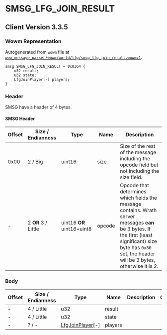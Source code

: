 # SMSG_LFG_JOIN_RESULT

## Client Version 3.3.5

### Wowm Representation

Autogenerated from `wowm` file at [`wow_message_parser/wowm/world/lfg/smsg_lfg_join_result.wowm:1`](https://github.com/gtker/wow_messages/tree/main/wow_message_parser/wowm/world/lfg/smsg_lfg_join_result.wowm#L1).
```rust,ignore
smsg SMSG_LFG_JOIN_RESULT = 0x0364 {
    u32 result;
    u32 state;
    LfgJoinPlayer[-] players;
}
```
### Header

SMSG have a header of 4 bytes.

#### SMSG Header

| Offset | Size / Endianness | Type   | Name   | Description |
| ------ | ----------------- | ------ | ------ | ----------- |
| 0x00   | 2 / Big           | uint16 | size   | Size of the rest of the message including the opcode field but not including the size field.|
| -      | 2 **OR** 3 / Little| uint16 **OR** uint16+uint8 | opcode | Opcode that determines which fields the message contains. Wrath server messages **can** be 3 bytes. If the first (least significant) size byte has `0x80` set, the header will be 3 bytes, otherwise it is 2. |

### Body

| Offset | Size / Endianness | Type | Name | Description | Comment |
| ------ | ----------------- | ---- | ---- | ----------- | ------- |
| - | 4 / Little | u32 | result |  |  |
| - | 4 / Little | u32 | state |  |  |
| - | ? / - | [LfgJoinPlayer](lfgjoinplayer.md)[-] | players |  |  |

